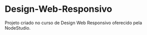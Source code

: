 # Design-Web-Responsivo
 Projeto criado no curso de Design Web Responsivo oferecido pela NodeStudio.
